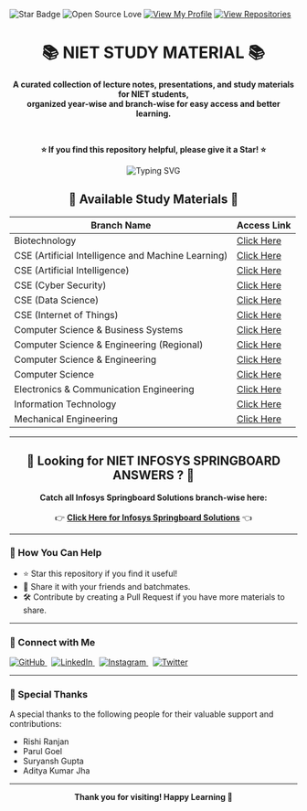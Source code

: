 ![Star Badge](https://img.shields.io/static/v1?label=%F0%9F%8C%9F&message=If%20Useful&style=flat&color=BC4E99)
![Open Source Love](https://badges.frapsoft.com/os/v1/open-source.svg?v=103)
[![View My Profile](https://img.shields.io/badge/View-My_Profile-green?logo=GitHub)](https://github.com/DevGoyalG)
[![View Repositories](https://img.shields.io/badge/View-My_Repositories-0A66C2?logo=GitHub&logoColor=white)](https://github.com/DevGoyalG?tab=repositories)

<h1 align="center">📚 NIET STUDY MATERIAL 📚</h1>

<p align="center">
  <b>A curated collection of lecture notes, presentations, and study materials for NIET students,<br>organized year-wise and branch-wise for easy access and better learning.</b>
</p>

<br/>

<p align="center">
  <b>⭐ If you find this repository helpful, please give it a Star! ⭐</b>
</p>

<p align="center">
  <p align="center"><img src="https://readme-typing-svg.demolab.com?font=Segoe+script&duration=1000&pause=1000&center=true&vCenter=true&random=false&width=435&lines=Goal+%3A+20+%E2%98%85" alt="Typing SVG" /></a> </p>
</p>

<h2 align="center">🔷 Available Study Materials 🔷</h2>

| Branch Name                                               | Access Link  |
|-----------------------------------------------------------|--------------|
| Biotechnology                                             | [Click Here](https://github.com/DevGoyalG/NIET-Study-Material/tree/main/Biotechnology) |
| CSE (Artificial Intelligence and Machine Learning)        | [Click Here](https://github.com/DevGoyalG/NIET-Study-Material/tree/main/CSE%20(Artificial%20Intelligence%20and%20Machine%20Learning)) |
| CSE (Artificial Intelligence)                             | [Click Here](https://github.com/DevGoyalG/NIET-Study-Material/tree/main/CSE%20(Artificial%20Intelligence)) |
| CSE (Cyber Security)                                      | [Click Here](https://github.com/DevGoyalG/NIET-Study-Material/tree/main/CSE%20(Cyber%20Security)) |
| CSE (Data Science)                                        | [Click Here](https://github.com/DevGoyalG/NIET-Study-Material/tree/main/CSE%20(Data%20Science)) |
| CSE (Internet of Things)                                  | [Click Here](https://github.com/DevGoyalG/NIET-Study-Material/tree/main/CSE%20(Internet%20of%20Things)) |
| Computer Science & Business Systems                       | [Click Here](https://github.com/DevGoyalG/NIET-Study-Material/tree/main/Computer%20Science%20%26%20Business%20Systems) |
| Computer Science & Engineering (Regional)                 | [Click Here](https://github.com/DevGoyalG/NIET-Study-Material/tree/main/Computer%20Science%20%26%20Engineering%20(Regional)) |
| Computer Science & Engineering                            | [Click Here](https://github.com/DevGoyalG/NIET-Study-Material/tree/main/Computer%20Science%20%26%20Engineering) |
| Computer Science                                          | [Click Here](https://github.com/DevGoyalG/NIET-Study-Material/tree/main/Computer%20Science) |
| Electronics & Communication Engineering                   | [Click Here](https://github.com/DevGoyalG/NIET-Study-Material/tree/main/Electronics%20%26%20Communication%20Engineering) |
| Information Technology                                    | [Click Here](https://github.com/DevGoyalG/NIET-Study-Material/tree/main/Information%20Technology) |
| Mechanical Engineering                                    | [Click Here](https://github.com/DevGoyalG/NIET-Study-Material/tree/main/Mechanical%20Engineering) |

---

<h2 align="center">🔶 Looking for NIET INFOSYS SPRINGBOARD ANSWERS ? 🔶</h2>

<p align="center">
  <b>Catch all Infosys Springboard Solutions branch-wise here:</b><br><br>
  👉 <a href="https://github.com/DevGoyalG/NIET-Infosys-Springboard" target="_blank"><b>Click Here for Infosys Springboard Solutions</b></a> 👈
</p>

---

### 📌 How You Can Help

- ⭐ Star this repository if you find it useful!
- 🔗 Share it with your friends and batchmates.
- 🛠️ Contribute by creating a Pull Request if you have more materials to share.

---

### 🤝 Connect with Me


<a href="https://github.com/DevGoyalG" target="_blank">
  <img src="https://img.shields.io/badge/GitHub-181717?style=for-the-badge&logo=github&logoColor=white" alt="GitHub"/>
</a>
&nbsp;
<a href="https://www.linkedin.com/in/devgoyalg/" target="_blank">
  <img src="https://img.shields.io/badge/LinkedIn-0A66C2?style=for-the-badge&logo=linkedin&logoColor=white" alt="LinkedIn"/>
</a>
&nbsp;
<a href="https://www.instagram.com/dev_goyal_g/" target="_blank">
  <img src="https://img.shields.io/badge/Instagram-E4405F?style=for-the-badge&logo=instagram&logoColor=white" alt="Instagram"/>
</a>
&nbsp;
<a href="https://x.com/dev_goyal_g" target="_blank">
  <img src="https://img.shields.io/badge/Twitter-1DA1F2?style=for-the-badge&logo=twitter&logoColor=white" alt="Twitter"/>
</a>

---

### 🙏 Special Thanks

A special thanks to the following people for their valuable support and contributions:

- Rishi Ranjan
- Parul Goel
- Suryansh Gupta
- Aditya Kumar Jha
---

<p align="center">
  <b>Thank you for visiting! Happy Learning 🚀</b>
</p>
